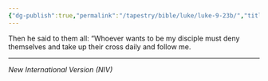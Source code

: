 ```yaml
---
{"dg-publish":true,"permalink":"/tapestry/bible/luke/luke-9-23b/","title":"Luke 9:23b","tags":["bible-verse","bible-verse"],"dgHomeLink":true,"dgShowLocalGraph":true,"dgEnableSearch":true}
---
```


Then he said to them all: “Whoever wants to be my disciple must deny themselves and take up their cross daily and follow me.

---
*New International Version (NIV)*